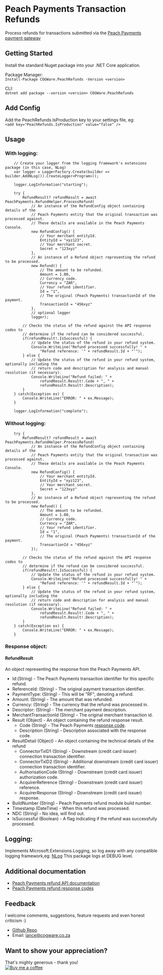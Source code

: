 # Peach Payments Transaction Refunds

Process refunds for transactions submitted via the [Peach Payments payment gateway](https://www.peachpayments.com/)

## Getting Started

Install the standard Nuget package into your .NET Core application.

Package Manager:  
       `Install-Package COGWare.PeachRefunds -Version <version>`  

CLI:  
       `dotnet add package --version <version> COGWare.PeachRefunds` 
    
## Add Config
Add the PeachRefunds.IsProduction key to your settings file, eg:  
       `<add key="PeachRefunds.IsProduction" value="false" />`

## Usage
### With logging:
        // Create your logger from the logging framework's extensions package (in this case, NLog)
        var logger = LoggerFactory.Create(builder => builder.AddNLog()).CreateLogger<Program>();

        logger.LogInformation("starting");

        try {
            RefundResult? refundResult = await PeachPayments.RefundHelper.ProcessRefund(
                // An instance of the RefundConfig object containing details of the
                // Peach Payments entity that the original transaction was processed against.
                // These details are available in the Peach Payments Console. 
                new RefundConfig() {
                    // Your merchant entityId.
                    EntityId = "xyz123",
                    // Your merchant secret.
                    Secret = "123xyz"
                },
                // An instance of a Refund object representing the refund to be processed.
                new Refund() {
                    // The amount to be refunded.
                    Amount = 1.00,
                    // Currency code.
                    Currency = "ZAR",
                    // Your refund identifier.
                    Id = "1",
                    // The original (Peach Payments) transactionId of the payment.
                    TransactionId = "456xyz"
                },
                // optional logger
                logger);

            // Checks the status of the refund against the API response codes to 
            // determine if the refund can be considered successful.
            if(refundResult!.IsSuccessful) {
                // Update the status of the refund in your refund system.
                Console.WriteLine("Refund processed successfully! " +
                    "Refund reference: '" + refundResult.Id + "'");
            } else {
                // Update the status of the refund in your refund system, optionally including the
                // return code and description for analysis and manual resolution (if necessary).
                Console.WriteLine("Refund failed: " +
                    refundResult.Result!.Code + ", " +
                    refundResult.Result!.Description);
            }
        } catch(Exception ex) {
            Console.WriteLine("ERROR: " + ex.Message);
        }

        logger.LogInformation("complete");
    
### Without logging:
        try {
            RefundResult? refundResult = await PeachPayments.RefundHelper.ProcessRefund(
                // An instance of the RefundConfig object containing details of the
                // Peach Payments entity that the original transaction was processed against.
                // These details are available in the Peach Payments Console. 
                new RefundConfig() {
                    // Your merchant entityId.
                    EntityId = "xyz123",
                    // Your merchant secret.
                    Secret = "123xyz"
                },
                // An instance of a Refund object representing the refund to be processed.
                new Refund() {
                    // The amount to be refunded.
                    Amount = 1.00,
                    // Currency code.
                    Currency = "ZAR",
                    // Your refund identifier.
                    Id = "1",
                    // The original (Peach Payments) transactionId of the payment.
                    TransactionId = "456xyz"
                });

            // Checks the status of the refund against the API response codes to 
            // determine if the refund can be considered successful.
            if(refundResult!.IsSuccessful) {
                // Update the status of the refund in your refund system.
                Console.WriteLine("Refund processed successfully! " +
                    "Refund reference: '" + refundResult.Id + "'");
            } else {
                // Update the status of the refund in your refund system, optionally including the
                // return code and description for analysis and manual resolution (if necessary).
                Console.WriteLine("Refund failed: " +
                    refundResult.Result!.Code + ", " +
                    refundResult.Result!.Description);
            }
        } catch(Exception ex) {
            Console.WriteLine("ERROR: " + ex.Message);
        }

### Response object:
#### RefundResult
An object representing the response from the Peach Payments API.

- Id:(String) - The Peach Payments transaction identifier for this specific refund.
- ReferenceId: (String) - The original payment transaction identifier.
- PaymentType: (String) - This will be "RF", denoting a refund.
- Amount: (String) - The amount that was refunded.
- Currency: (String) - The currency that the refund was processed in.
- Descriptor: (String) - The merchant payment description.
- MerchantTransactionId (String) - The original merchant transaction id.
- Result (Object) - An object containing the refund response result.
    - Code (String) - The Peach Payments [response code](https://developer.peachpayments.com/docs/checkout-response-codes).
    - Description (String) - Description associated with the response code.
- ResultDetail (Object) - An object containing the technical details of the refund
    - ConnectorTxID1 (String) - Downstream (credit card issuer) connection transaction identifier.
    - ConnectorTxID2 (String) - Additional downstream (credit card issuer) connection transaction identifier.
    - AuthorisationCode (String) - Downstream (credit card issuer) authorization code.
    - AcquirerReference (String) - Downstream (credit card issuer) reference.
    - AcquirerResponse (String) - Downstream (credit card issuer) response.
- BuildNumber (String) - Peach Payments refund module build number.
- Timestamp (DateTime) - When this refund was processed.
- NDC (String) - No idea, will find out.
- IsSuccessful (Boolean) - A flag indicating if the refund was successfully processed.

## Logging:
Implements Microsoft.Extensions.Logging, so log away with any compatible logging framework,eg: [NLog](https://github.com/NLog/NLog.Extensions.Logging)
This package logs at DEBUG level.

## Additional documentation

- [Peach Payments refund API documentation](https://developer.peachpayments.com/docs/checkout-refund) 
- [Peach Payments refund response codes](https://developer.peachpayments.com/docs/payments-api-result-codes)

## Feedback

I welcome comments, suggestions, feature requests and even honest criticism :)  
 
- [Github Repo](https://github.com/thurstonford?tab=repositories)  
- Email: lance@cogware.co.za  

## Want to show your appreciation?
That's mighty generous - thank you!  
[![Buy me a coffee](https://img.buymeacoffee.com/button-api/?text=Buy%20me%20a%20coffee&emoji=&slug=cogware&button_colour=5F7FFF&font_colour=ffffff&font_family=Cookie&outline_colour=000000&coffee_colour=FFDD00 'Buy me a coffee')](https://www.buymeacoffee.com/cogware)